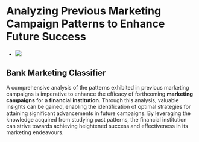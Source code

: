 # Analyzing Previous Marketing Campaign Patterns to Enhance Future Success 
* ![](https://blog.vimarketingandbranding.com/hs-fs/hubfs/iStock_000032568274Large-422859-edited.jpg?width=1000&name=iStock_000032568274Large-422859-edited.jpg)

## Bank Marketing Classifier
A comprehensive analysis of the patterns exhibited in previous marketing campaigns is imperative to enhance the efficacy of forthcoming **marketing campaigns** for a **financial institution**. Through this analysis, valuable insights can be gained, enabling the identification of optimal strategies for attaining significant advancements in future campaigns. By leveraging the knowledge acquired from studying past patterns, the financial institution can strive towards achieving heightened success and effectiveness in its marketing endeavours.

